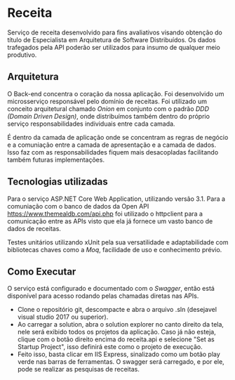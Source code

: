 # Receita
Serviço de receita desenvolvido para fins avaliativos visando obtenção do título de Especialista em Arquitetura de Software Distribuídos. Os dados trafegados pela API poderão ser utilizados para insumo de qualquer meio produtivo. 

## Arquitetura

O Back-end concentra o coração da nossa aplicação. Foi desenvolvido um microsserviço responsável pelo domínio de receitas. Foi utilizado um conceito arquitetural chamado *Onion* em conjunto com o padrão *DDD (Domain Driven Design)*, onde distribuímos também dentro do próprio serviço responsabilidades individuais entre cada camada. 

É dentro da camada de aplicação onde se concentram as regras de negócio e a comuniação entre a camada de apresentação e a camada de dados. Isso faz com as responsabilidades fiquem mais desacopladas facilitando também futuras implementações. 

## Tecnologias utilizadas

Para o serviço ASP.NET Core Web Application, utilizando versão 3.1. Para a comuniação com o banco de dados da Open API https://www.themealdb.com/api.php foi utilizado o httpclient para a comunicação entre as APIs visto que ela já fornece um vasto banco de dados de receitas.

Testes unitários utilizando xUnit pela sua versatilidade e adaptabilidade com bibliotecas chaves como a *Moq*, facilidade de uso e conhecimento prévio. 

## Como Executar

O serviço está configurado e documentado com o *Swagger*, então está disponível para acesso rodando pelas chamadas diretas nas APIs.

 - Clone o repositório git, descompacte e abra o arquivo .sln (desejavel visual studio 2017 ou superior).
 - Ao carregar a solution, abra o solution explorer no canto direito da tela, nele será exibido todos os projetos da aplicação. Caso já não esteja, clique com o botão direito encima do receita.api e selecione "Set as Startup Project", isso definirá este como o projeto de execução.
 - Feito isso, basta clicar em IIS Express, sinalizado como um botão play verde nas barras de ferramentas. O swagger será carregado, e por ele, pode se realizar as pesquisas de receitas.
